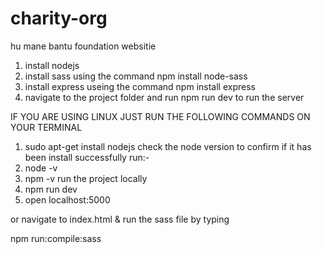 # charity-org
hu mane bantu foundation websitie
 
1) install nodejs
2) install sass using the command npm install node-sass
3) install express useing the command npm install express
4) navigate to the  project folder and run npm run dev to run the server

IF YOU ARE USING LINUX JUST RUN THE FOLLOWING COMMANDS ON YOUR TERMINAL

1) sudo apt-get install nodejs
check the node version to confirm if it has been install successfully run:-
4) node -v 
5) npm -v
run the project locally
6) npm run dev 
7) open localhost:5000

or navigate to index.html & run the sass file by typing

npm run:compile:sass
